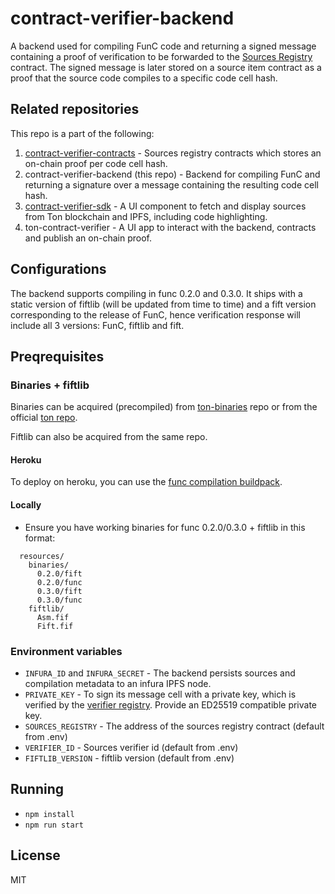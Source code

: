 # contract-verifier-backend

A backend used for compiling FunC code and returning a signed message containing a proof of verification to be forwarded to the [Sources Registry](https://github.com/ton-blockchain/TEPs/pull/91) contract.
The signed message is later stored on a source item contract as a proof that the source code compiles to a specific code cell hash.

## Related repositories

This repo is a part of the following:

1. [contract-verifier-contracts](https://github.com/ton-community/contract-verifier-contracts) - Sources registry contracts which stores an on-chain proof per code cell hash.
2. contract-verifier-backend (this repo) - Backend for compiling FunC and returning a signature over a message containing the resulting code cell hash.
3. [contract-verifier-sdk](<(https://github.com/ton-community/contract-verifier-contracts)>) - A UI component to fetch and display sources from Ton blockchain and IPFS, including code highlighting.
4. ton-contract-verifier - A UI app to interact with the backend, contracts and publish an on-chain proof.

## Configurations

The backend supports compiling in func 0.2.0 and 0.3.0.
It ships with a static version of fiftlib (will be updated from time to time) and a fift version corresponding to the release of FunC,
hence verification response will include all 3 versions: FunC, fiftlib and fift.

## Preqrequisites

### Binaries + fiftlib

Binaries can be acquired (precompiled) from [ton-binaries](https://github.com/ton-defi-org/ton-binaries) repo or from the official [ton repo](https://github.com/ton-blockchain/ton).

Fiftlib can also be acquired from the same repo.

#### Heroku

To deploy on heroku, you can use the [func compilation buildpack](https://github.com/ton-defi-org/heroku-buildpack-func-compiler/).

#### Locally

- Ensure you have working binaries for func 0.2.0/0.3.0 + fiftlib in this format:

```
  resources/
    binaries/
      0.2.0/fift
      0.2.0/func
      0.3.0/fift
      0.3.0/func
    fiftlib/
      Asm.fif
      Fift.fif
```

### Environment variables

- `INFURA_ID` and `INFURA_SECRET` - The backend persists sources and compilation metadata to an infura IPFS node.
- `PRIVATE_KEY` - To sign its message cell with a private key, which is verified by the [verifier registry](https://github.com/ton-blockchain/TEPs/pull/91). Provide an ED25519 compatible private key.
- `SOURCES_REGISTRY` - The address of the sources registry contract (default from .env)
- `VERIFIER_ID` - Sources verifier id (default from .env)
- `FIFTLIB_VERSION` - fiftlib version (default from .env)

## Running

- `npm install`
- `npm run start`

## License

MIT
